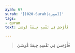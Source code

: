 ```yaml
---
ayah: 67
surah: '[[020-Surah|سورة]]'
tags:
- quran
text: فَأَوْجَسَ فِي نَفْسِهِ خِيفَةً مُّوسَىٰ

---
```

> فَأَوْجَسَ فِي نَفْسِهِ خِيفَةً مُّوسَىٰ

